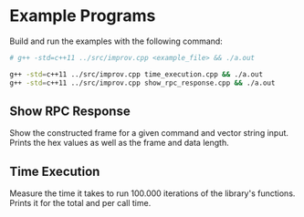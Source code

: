 # Example Programs

Build and run the examples with the following command:

```bash
# g++ -std=c++11 ../src/improv.cpp <example_file> && ./a.out

g++ -std=c++11 ../src/improv.cpp time_execution.cpp && ./a.out
g++ -std=c++11 ../src/improv.cpp show_rpc_response.cpp && ./a.out
```

## Show RPC Response

Show the constructed frame for a given command and vector string input. Prints the hex values as well as the frame and data length.

## Time Execution

Measure the time it takes to run 100.000 iterations of the library's functions. Prints it for the total and per call time.